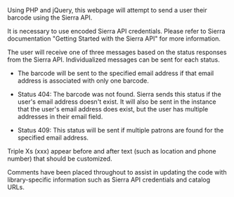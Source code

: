 Using PHP and jQuery, this webpage will attempt to send a user their barcode using the Sierra API.

It is necessary to use encoded Sierra API credentials. Please refer to Sierra documentation "Getting Started with the Sierra API" for more information.

The user will receive one of three messages based on the status responses from the Sierra API. Individualized messages can be sent for each status.

- The barcode will be sent to the specified email address if that email address is associated with only one barcode.

- Status 404: The barcode was not found. Sierra sends this status if the user's email address doesn't exist. It will also be sent in the instance that the user's email address does exist, but the user has multiple addresses in their email field.

- Status 409: This status will be sent if multiple patrons are found for the specified email address.

Triple Xs (xxx) appear before and after text (such as location and phone number) that should be customized. 

Comments have been placed throughout to assist in updating the code with library-specific information such as Sierra API credentials and catalog URLs.